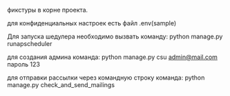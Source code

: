 фикстуры в корне проекта.

для конфиденциальных настроек есть файл .env(sample)

Для запуска шедулера необходимо вызвать команду:
python manage.py runapscheduler

для создания админа команда:
python manage.py csu 
admin@mail.com
пароль 123

для отправки рассылки через командную строку команда:
python manage.py check_and_send_mailings

